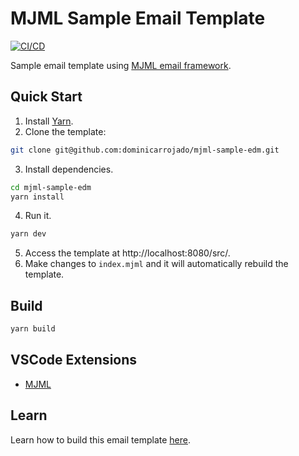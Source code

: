 # MJML Sample Email Template

[![CI/CD](https://github.com/dominicarrojado/mjml-sample-edm/actions/workflows/ci.yml/badge.svg)](https://github.com/dominicarrojado/mjml-sample-edm/actions/workflows/ci.yml)

Sample email template using [MJML email framework](https://mjml.io/).

## Quick Start

1. Install [Yarn](https://yarnpkg.com/lang/en/docs/install/).
2. Clone the template:

```bash
git clone git@github.com:dominicarrojado/mjml-sample-edm.git
```

3. Install dependencies.

```bash
cd mjml-sample-edm
yarn install
```

4. Run it.

```bash
yarn dev
```

5. Access the template at http://localhost:8080/src/.
6. Make changes to `index.mjml` and it will automatically rebuild the template.

## Build

```bash
yarn build
```

## VSCode Extensions

- [MJML](https://marketplace.visualstudio.com/items?itemName=mjmlio.vscode-mjml)

## Learn

Learn how to build this email template [here](https://dominicarrojado.com/posts/building-an-email-template-with-mjml-framework/).
